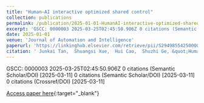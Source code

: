 ```yaml
---
title: "Human–AI interactive optimized shared control"
collection: publications
permalink: /publication/2025-01-01-HumanAI-interactive-optimized-shared-control
excerpt: 'GSCC: 0000003 2025-03-25T02:45:50.906Z 0 citations (Semantic Scholar/DOI) [2025-03-11] 0 citations (Semantic Scholar/DOI) [2025-03-11] 0 citations (Crossref/DOI) [2025-03-11]'
date: 2025-01-01
venue: 'Journal of Automation and Intelligence'
paperurl: 'https://linkinghub.elsevier.com/retrieve/pii/S2949855425000024'
citation: ' Junkai Tan,  Shuangsi Xue,  Hui Cao,  Shuzhi Ge, &quot;Human–AI interactive optimized shared control.&quot; Journal of Automation and Intelligence, 2025.'
---
```

GSCC: 0000003 2025-03-25T02:45:50.906Z 0 citations (Semantic Scholar/DOI) [2025-03-11] 0 citations (Semantic Scholar/DOI) [2025-03-11] 0 citations (Crossref/DOI) [2025-03-11]

[Access paper here](https://linkinghub.elsevier.com/retrieve/pii/S2949855425000024){:target="_blank"}
